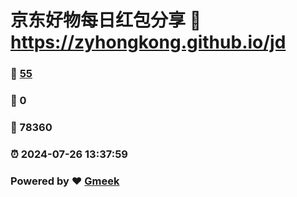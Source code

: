 # 京东好物每日红包分享 :link: https://zyhongkong.github.io/jd 
### :page_facing_up: [55](https://zyhongkong.github.io/jd/tag.html) 
### :speech_balloon: 0 
### :hibiscus: 78360 
### :alarm_clock: 2024-07-26 13:37:59 
### Powered by :heart: [Gmeek](https://github.com/Meekdai/Gmeek)
